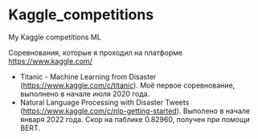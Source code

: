 # Kaggle_competitions
My Kaggle competitions ML

Соревнования, которые я проходил на платформе https://www.kaggle.com/

* Titanic - Machine Learning from Disaster (https://www.kaggle.com/c/titanic). Моё первое соревнование, выполнено в начале июля 2020 года.
* Natural Language Processing with Disaster Tweets (https://www.kaggle.com/c/nlp-getting-started). Выполено в начале января 2022 года. Скор на паблике 0.82960, получен при помощи BERT.
